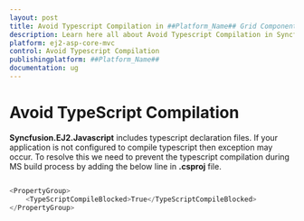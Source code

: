 ```yaml
---
layout: post
title: Avoid Typescript Compilation in ##Platform_Name## Grid Component
description: Learn here all about Avoid Typescript Compilation in Syncfusion ##Platform_Name## Grid component and more.
platform: ej2-asp-core-mvc
control: Avoid Typescript Compilation
publishingplatform: ##Platform_Name##
documentation: ug
---
```



# Avoid TypeScript Compilation

**Syncfusion.EJ2.Javascript** includes typescript declaration files. If your application is not configured to compile typescript then exception may occur. To resolve this we need to prevent the typescript compilation during MS build process by adding the below line in **.csproj** file.

```cs

<PropertyGroup>
    <TypeScriptCompileBlocked>True</TypeScriptCompileBlocked>
</PropertyGroup>

```